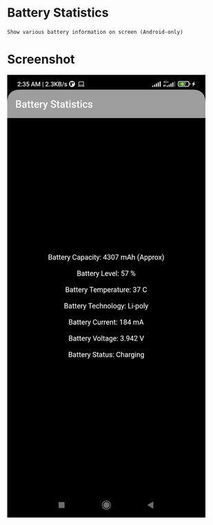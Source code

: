 # Battery Statistics
    Show various battery information on screen (Android-only)

# Screenshot
![Image](/asset/image1.png)
